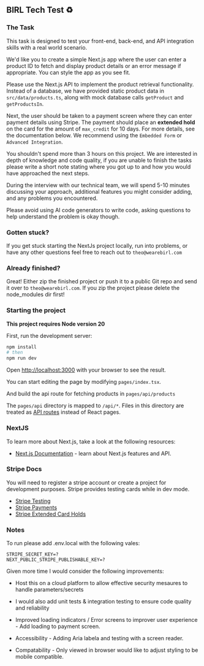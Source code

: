 ## BIRL Tech Test ♻️

### The Task 

This task is designed to test your front-end, back-end, and API integration skills with a real world scenario. 

We'd like you to create a simple Next.js app where the user can enter a product ID to fetch and display product details or an error message if appropriate. You can style the app as you see fit.

Please use the Next.js API to implement the product retrieval functionality. Instead of a database, we have provided static product data in `src/data/products.ts`, along with mock database calls `getProduct` and `getProductsIn`.

Next, the user should be taken to a payment screen where they can enter payment details using Stripe. The payment should place an **extended hold** on the card for the amount of `max_credit` for 10 days. For more details, see the documentation below. We recommend using the `Embedded Form` or `Advanced Integration`.

You shouldn't spend more than 3 hours on this project. We are interested in depth of knowledge and code quality, if you are unable to finish the tasks please write a short note stating where you got up to and how you would have approached the next steps.

During the interview with our technical team, we will spend 5-10 minutes discussing your approach, additional features you might consider adding, and any problems you encountered.

Please avoid using AI code generators to write code, asking questions to help understand the problem is okay though.

### Gotten stuck?

If you get stuck starting the NextJs project locally, run into problems, or have any other questions feel free to reach out to `theo@wearebirl.com`

### Already finished?
Great! Either zip the finished project or push it to a public Git repo and send it over to `theo@wearebirl.com`. If you zip the project please delete the node_modules dir first!

### Starting the project

**This project requires Node version 20**

First, run the development server:

```bash
npm install
# then
npm run dev
```

Open [http://localhost:3000](http://localhost:3000) with your browser to see the result.

You can start editing the page by modifying `pages/index.tsx`.

And build the api route for fetching products in `pages/api/products`

The `pages/api` directory is mapped to `/api/*`. Files in this directory are treated as [API routes](https://nextjs.org/docs/pages/building-your-application/routing/api-routes) instead of React pages.

### NextJS

To learn more about Next.js, take a look at the following resources:

- [Next.js Documentation](https://nextjs.org/docs) - learn about Next.js features and API.

### Stripe Docs 
You will need to register a stripe account or create a project for development purposes. 
Stripe provides testing cards while in dev mode.

- [Stripe Testing](https://stripe.com/docs/testing)
- [Stripe Payments](https://stripe.com/docs/payments)
- [Stripe Extended Card Holds](https://docs.stripe.com/payments/extended-authorization?platform=web&ui=embedded-form&client=react)

### Notes
To run please add .env.local with the following vales:

```
STRIPE_SECRET_KEY=?
NEXT_PUBLIC_STRIPE_PUBLISHABLE_KEY=?
```

Given more time I would consider the following improvements:

- Host this on a cloud platform to allow effective security mesaures to handle parameters/secrets

- I would also add unit tests & integration testing to ensure code quality and reliability

- Improved loading indicators / Error screens to improver user experience - Add loading to payment screen.

- Accessibility - Adding Aria labela and testing with a screen reader.

- Compatability - Only viewed in browser would like to adjust styling to be mobile compatible.